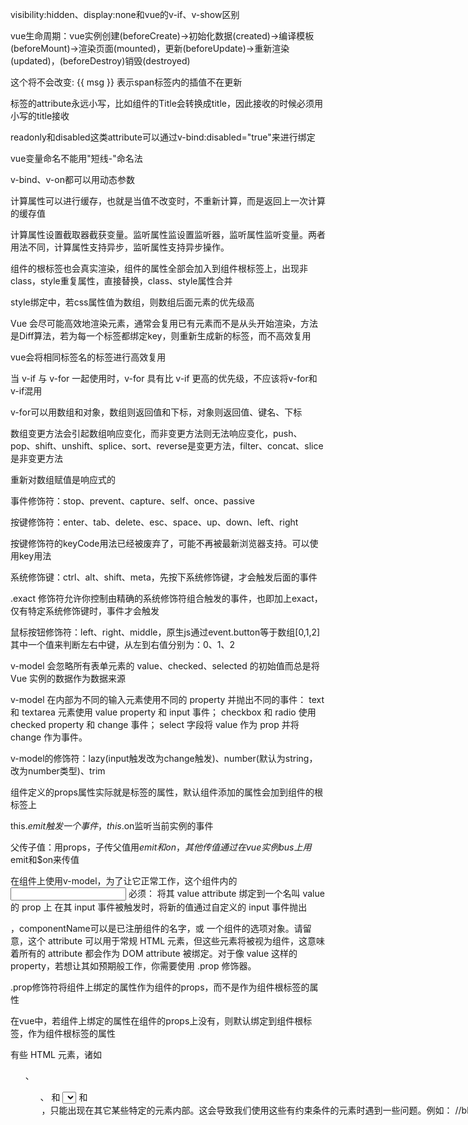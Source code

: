 visibility:hidden、display:none和vue的v-if、v-show区别

vue生命周期：vue实例创建(beforeCreate)->初始化数据(created)->编译模板(beforeMount)->渲染页面(mounted)，更新(beforeUpdate)->重新渲染(updated)，(beforeDestroy)销毁(destroyed)

<span v-once>这个将不会改变: {{ msg }}</span> 表示span标签内的插值不在更新

标签的attribute永远小写，比如<my-com Title="123"></my-com>组件的Title会转换成title，因此接收的时候必须用小写的title接收

readonly和disabled这类attribute可以通过v-bind:disabled="true"来进行绑定

vue变量命名不能用"短线-"命名法

v-bind、v-on都可以用动态参数

计算属性可以进行缓存，也就是当值不改变时，不重新计算，而是返回上一次计算的缓存值

计算属性设置截取器截获变量。监听属性监设置监听器，监听属性监听变量。两者用法不同，计算属性支持异步，监听属性支持异步操作。

组件的根标签也会真实渲染，组件的属性全部会加入到组件根标签上，出现非class，style重复属性，直接替换，class、style属性合并

style绑定中，若css属性值为数组，则数组后面元素的优先级高

Vue 会尽可能高效地渲染元素，通常会复用已有元素而不是从头开始渲染，方法是Diff算法，若为每一个标签都绑定key，则重新生成新的标签，而不高效复用

vue会将相同标签名的标签进行高效复用

当 v-if 与 v-for 一起使用时，v-for 具有比 v-if 更高的优先级，不应该将v-for和v-if混用

v-for可以用数组和对象，数组则返回值和下标，对象则返回值、键名、下标

数组变更方法会引起数组响应变化，而非变更方法则无法响应变化，push、pop、shift、unshift、splice、sort、reverse是变更方法，filter、concat、slice是非变更方法

重新对数组赋值是响应式的

事件修饰符：stop、prevent、capture、self、once、passive

按键修饰符：enter、tab、delete、esc、space、up、down、left、right

按键修饰符的keyCode用法已经被废弃了，可能不再被最新浏览器支持。可以使用key用法

系统修饰键：ctrl、alt、shift、meta，先按下系统修饰键，才会触发后面的事件

.exact 修饰符允许你控制由精确的系统修饰符组合触发的事件，也即加上exact，仅有特定系统修饰键时，事件才会触发

鼠标按钮修饰符：left、right、middle，原生js通过event.button等于数组[0,1,2]其中一个值来判断左右中键，从左到右值分别为：0、1、2

v-model 会忽略所有表单元素的 value、checked、selected 的初始值而总是将 Vue 实例的数据作为数据来源

v-model 在内部为不同的输入元素使用不同的 property 并抛出不同的事件：
text 和 textarea 元素使用 value property 和 input 事件；
checkbox 和 radio 使用 checked property 和 change 事件；
select 字段将 value 作为 prop 并将 change 作为事件。

v-model的修饰符：lazy(input触发改为change触发)、number(默认为string，改为number类型)、trim

组件定义的props属性实际就是标签的属性，默认组件添加的属性会加到组件的根标签上

this.$emit触发一个事件，this.$on监听当前实例的事件

父传子值：用props，子传父值用$emit和on，其他传值通过在vue实例bus上用$emit和$on来传值

在组件上使用v-model，为了让它正常工作，这个组件内的 <input> 必须：
将其 value attribute 绑定到一个名叫 value 的 prop 上
在其 input 事件被触发时，将新的值通过自定义的 input 事件抛出

<component v-bind:is="componentName"></component>，componentName可以是已注册组件的名字，或
一个组件的选项对象。请留意，这个 attribute 可以用于常规 HTML 元素，但这些元素将被视为组件，这意味着所有的 attribute 都会作为 DOM attribute 被绑定。对于像 value 这样的 property，若想让其如预期般工作，你需要使用 .prop 修饰器。

.prop修饰符将组件上绑定的属性作为组件的props，而不是作为组件根标签的属性

在vue中，若组件上绑定的属性在组件的props上没有，则默认绑定到组件根标签，作为组件根标签的属性

有些 HTML 元素，诸如 <ul>、<ol>、<table> 和 <select>，对于哪些元素可以出现在其内部是有严格限制的。而有些元素，诸如 <li>、<tr> 和 <option>，只能出现在其它某些特定的元素内部。这会导致我们使用这些有约束条件的元素时遇到一些问题。例如：
```javascript
//blog-post-row不能出现在table中
<table>
  <blog-post-row></blog-post-row> 
</table>

//解决办法
<table>
  <tr is="blog-post-row"></tr>
</table>

/*
需要注意的是如果我们从以下来源使用模板的话，这条限制是不存在的：
字符串 (例如：template: '...')
单文件组件 (.vue)
<script type="text/x-template">
/*
```

组件名词为"短线-"型只由"短线-"型调用，而驼峰命名法可以用"短线-"型只由"短线-"型或驼峰命名法调用

HTML 中的 attribute 名是大小写不敏感的，所以浏览器会把所有大写字符解释为小写字符。这意味着当你使用 DOM 中的模板时，camelCase (驼峰命名法) 的 prop 名需要使用其等价的 kebab-case (短横线分隔命名) 命名，重申一次，如果你使用字符串模板等，那么这个限制就不存在了。

props写法：
```
props: ['a','b']

props: {
    a: String,
    b: Number
}

props: {
    a: {
        type: String
    },
    b: {
        type: Number
    }
}

```

props会根据父组件变化让子组件响应变化，因此子组件不应该改动props值，只能读操作，因为你修改了props的值，等父组件更新了，props又修改了，如果我们真需要操作props可以使用计算属性

props的default属性可以是值也可以是函数，该函数返回一个值

当prop验证失败的时候，(开发环境构建版本的) Vue 将会产生一个控制台的警告。

注意那些prop会在一个组件实例创建之前进行验证，所以实例的 property (如 data、computed 等) 在 default 或 validator 函数中是不可用的

props的type还可以是一个自定义的构造函数，并且通过 instanceof 来进行检查确认。例如，给定下列现成的构造函数：
```javascript
function Person (firstName, lastName) {
  this.firstName = firstName
  this.lastName = lastName
}
// 你可以使用：
Vue.component('blog-post', {
  props: {
    author: Person
  }
})
//来验证 author prop 的值是否是通过 new Person 创建的。
```

如果你不希望组件的根元素继承组件传来的attribute，你可以在组件的选项中设置inheritAttrs: false。例如：
```
Vue.component('my-component', {
  inheritAttrs: false,
  // ...
})
```

然后通过$attrs对象(键名是组件传来的参数名，键值则是组件传来的参数值)来自定义组件传来的参数绑定到组件内部哪个标签上，也即Vue文档解释的：有了inheritAttrs: false 和$attrs，你就可以手动决定这些attribute会被赋予哪个元素，但是要注意 inheritAttrs: false 选项不会影响 style 和 class 的绑定。

this.$emit("update:title",data) => on:update:title

给组件传入props，用.sync给组件自动绑定一个update事件用来改变父组件传入的props值，我们仅需要手动在子组件触发$emit(update:需要改变的props名,data)即可。注意带有 .sync 修饰符的 v-bind 不能和表达式一起使用 (例如 v-bind:title.sync=”doc.title + ‘!’” 是无效的)。取而代之的是，你只能提供你想要绑定的 property 名，类似 v-model。

当我们用一个对象同时设置多个 prop 的时候，也可以将这个 .sync 修饰符和 v-bind 配合使用：<text-document v-bind.sync="doc"></text-document>。但是将v-bind.sync用在一个字面量的对象上，例如v-bind.sync=”{ title: doc.title }”，是无法正常工作的，因为在解析一个像这样的复杂表达式的时候，有很多边缘情况需要考虑。

父组件引入子组件，子组件不能访问子组件内部，作用域是在父组件

有时为一个插槽设置具体的后备 (也就是默认的) 内容是很有用的，它只会在没有提供内容的时候被渲染。<slot>Submit</slot>

在子组件内部定义具名插槽<slot name="header"></slot>，默认插槽名为default

在向具名插槽提供内容的时候，我们可以在一个 <template> 元素上使用 v-slot 指令，并以 v-slot 的参数的形式提供其名称<template v-slot:header>
<h1>Here might be a page title</h1></template>

注意 v-slot 只能添加在 <template> 上 (只有一种例外情况：具名插槽只有默认插槽时)

作用域插槽，当我们想在父组件访问子组件内部时，可以在子组件内部定义作用域插槽，定义方法：<slot v-bind:user="user"></slot>，在父组件使用方法：<template v-slot:default="slotProps"></template>，slotProps是子组件插槽上绑定数据的集合对象，可以这样引用slotProps.user

在上述情况下，当被提供的内容只有默认插槽时，组件的标签才可以被当作插槽的模板来使用。这样我们就可以把 v-slot 直接用在组件上：<current-user v-slot:default="slotProps"></current-user>，这种写法还可以更简单。就像假定未指明的内容对应默认插槽一样，不带参数的 v-slot 被假定对应默认插槽<current-user v-slot="slotProps"></current-user>，只要出现多个插槽，请始终为所有的插槽使用完整的基于 <template> 的语法

动态插槽名<template v-slot:[dynamicSlotName]></template>

v-slot:header 可以被重写为 #header

<keep-alive><component v-bind:is="currentTabComponent"></component></keep-alive>可以让组件进行缓存

Vue 允许你以一个工厂函数的方式定义你的组件，这个工厂函数会异步解析你的组件定义。Vue 只有在这个组件需要被渲染的时候才会触发该工厂函数，且会把结果缓存起来供未来重渲染。如：
```javascript
Vue.component('async-example', function (resolve, reject) {
  setTimeout(function () {
    // 向 `resolve` 回调传递组件定义
    resolve({
      template: '<div>I am async!</div>'
    })
  }, 1000)
})
```

你也可以在工厂函数中返回一个 Promise，所以把 webpack 2 和 ES2015 语法加在一起，我们可以这样使用动态导入：
```javascript
Vue.component(
  'async-webpack-example',
  // 这个动态导入会返回一个 `Promise` 对象。
  () => import('./my-async-component')
)
// 当使用局部注册的时候，你也可以直接提供一个返回 Promise 的函数：
new Vue({
  // ...
  components: {
    'my-component': () => import('./my-async-component')
  }
})

//使用require动态导入
new Vue({
  // ...
  components: {
    'my-component': resolve => require(['../components/second.vue'], resolve)

  }
})
```

当你首次加载某一个组件的资源时（可以将网速调为 slow 3g，效果更明显），就会显示你在loading组件的内容，而当超出超时时间仍未加载完成该组件时，那么将显示error组件的内容（建议error组件尽量简单，因为当处于低速网络或者断网情况下时，error组件内的图片资源等有可能出现无法加载的问题）,加载完成时显示component组件的内容
```javascript
//这里的异步组件工厂函数也可以返回一个如下格式的对象：
const AsyncComponent = () => ({
  // 需要加载的组件 (应该是一个 `Promise` 对象)
  component: import('./MyComponent.vue'),
  // 异步组件加载时使用的组件
  loading: LoadingComponent,
  // 加载失败时使用的组件
  error: ErrorComponent,
  // 展示加载时组件的延时时间。默认值是 200 (毫秒)
  delay: 200,
  // 如果提供了超时时间且组件加载也超时了，
  // 则使用加载失败时使用的组件。默认值是：`Infinity`
  timeout: 3000
})
```

处理边界情况，利用$root访问根实例，用$parent访问父组件实例，同样也可以通过在父组件上对子组件绑定ref，然后通过$refs实现父组件访问子组件内部

当 ref 和 v-for 一起使用的时候，你得到的 ref 将会是一个包含了对应数据源的这些子组件的数组。注意$refs只有在渲染页面完成之后才能访问，也就是在mounted中访问，$refs 只会在组件渲染完成之后生效，并且它们不是响应式的。这仅作为一个用于直接操作子组件的“逃生舱”——你应该避免在模板或计算属性中访问 $refs。

子孙组件访问祖先组件数据可以通过注入依赖实现，先组件定义provide选项允许我们指定我们想要提供给后代组件的数据/方法：provide:function() {return{getMap: this.getMap}}，然后在任何后代组件里，我们都可以使用inject选项来接收指定的我们想要添加在这个实例上的property：inject: ['getMap']

现在，你已经知道了 $emit 的用法，它可以被 v-on 侦听，但是 Vue 实例同时在其事件接口中提供了其它的方法。我们可以：通过$on(eventName, eventHandler)侦听一个事件、$once(eventName, eventHandler)一次性侦听一个事件、$off(eventName, eventHandler)停止侦听一个事件

内联模板，当 inline-template 这个特殊的 attribute 出现在一个子组件上时，这个组件将会使用其里面的内容作为模板，而不是将其作为被分发的内容。这使得模板的撰写工作更加灵活。

X-Template，另一个定义模板的方式是在一个 <script>元素中，并为其带上 text/x-template 的类型，然后通过一个 id 将模板引用过去。例如：

使用$forceUpdate强制更新，你可能还没有留意到数组或对象的变更检测注意事项，或者你可能依赖了一个未被 Vue 的响应式系统追踪的状态。然而，如果你已经做到了上述的事项仍然发现在极少数的情况下需要手动强制更新，那么你可以通过 $forceUpdate 来做这件事。

通过 v-once 创建低开销的静态组件，渲染普通的 HTML 元素在 Vue 中是非常快速的，但有的时候你可能有一个组件，这个组件包含了大量静态内容。在这种情况下，你可以在根元素上添加 v-once attribute 以确保这些内容只计算一次然后缓存起来

在进入/离开的过渡中，会有 6 个 class 切换:
```
v-enter：定义进入过渡的开始状态。在元素被插入之前生效，在元素被插入之后的下一帧移除。

v-enter-active：定义进入过渡生效时的状态。在整个进入过渡的阶段中应用，在元素被插入之前生效，在过渡/动画完成之后移除。这个类可以被用来定义进入过渡的过程时间，延迟和曲线函数。

v-enter-to：2.1.8 版及以上定义进入过渡的结束状态。在元素被插入之后下一帧生效 (与此同时 v-enter 被移除)，在过渡/动画完成之后移除。

v-leave：定义离开过渡的开始状态。在离开过渡被触发时立刻生效，下一帧被移除。

v-leave-active：定义离开过渡生效时的状态。在整个离开过渡的阶段中应用，在离开过渡被触发时立刻生效，在过渡/动画完成之后移除。这个类可以被用来定义离开过渡的过程时间，延迟和曲线函数。

v-leave-to：2.1.8 版及以上定义离开过渡的结束状态。在离开过渡被触发之后下一帧生效 (与此同时 v-leave 被删除)，在过渡/动画完成之后移除。
```

CSS 动画用法同 CSS 过渡，区别是在动画中 v-enter 类名在节点插入 DOM 后不会立即删除，而是在 animationend 事件触发时删除。

通过以下 attribute 来自定义过渡类名：enter-class、enter-active-class、enter-to-class、leave-class、leave-active-class、leave-to-class、appear-class、appear-active-class、appear-to-class

注意appear没有默认插入的class比如appear、appear-to、appear-active，必须自己手动通过appear-class、appear-to-class和appear-active-class指明

当同时具备过渡和动画，就牵扯到时间问题，可以手动指定transition标签的type等于transition或animation来统一以过渡为准还是动画为准，若以短时间的为准，当短时间过了之后，就没有过度效果了

duration属性用在transition标签上，手动指定过渡时间，比如在指定type以动画结束时间为准时，若leave-active没有指定animation属性且没有duration属性，就算leave-active中有transition，但因为没有animation，所以没有过度效果，这时就可以手动给transition加上:duration="leave: 1000"来实现过渡

可以在attribute中声明JavaScript钩子：
```javascript
<transition
  v-on:before-enter="beforeEnter"
  v-on:enter="enter"
  v-on:after-enter="afterEnter"
  v-on:enter-cancelled="enterCancelled"

  v-on:before-leave="beforeLeave"
  v-on:leave="leave"
  v-on:after-leave="afterLeave"
  v-on:leave-cancelled="leaveCancelled"
  
  v-on:before-appear="beforeAppear"
  v-on:appear="appear"
  v-on:after-appear="afterAppear"
>
  <!-- ... -->
</transition>

/*
注意：
1. 函数会传入el参数
2. 在只有过渡时，一定要在enter事件和leave事件末尾执行事件函数的第二个参数done回调函数，否则没有过渡效果
vue文档: 当只用 JavaScript 过渡的时候，在 enter 和 leave 中必须使用 done 进行回调。否则，它们将被同步调用，过渡会立即完成。
/*
```

多个标签过渡可以这样使用transition：
```javascript
<transition>
  <table v-if="items.length > 0">
    <div>test</div>
  </table>
  <p v-else>Sorry, no items found.</p>
</transition>
/*
可以这样使用，但是有一点需要注意：
当有相同标签名的元素切换时，需要通过 key attribute 设置唯一的值来标记以让 Vue 区分它们，否则 Vue 为了效率只会替换相同标签内部的内容。即使在技术上没有必要，给在 <transition> 组件中的多个元素设置 key 是一个更好的实践。
*/
```

若多个标签相同必须定义key，否则会进行高效复用，不会创建新的标签节点，也就没有过渡效果

多个相同标签的v-if写法可以重写为:
```javascript
//根据key不同进行创建不同标签
<transition>
  <button v-bind:key="docState"> 
    {{ buttonMessage }}
  </button>
</transition>
```

当有多个标签一起过渡时，会出现消失的同时另一个进来，导致定位不好看，可以给transition指定属性mode为"out-in"等出去消失了，另一个再进来，或"in-out"先进来，另一个再出去

多个组件过渡可以写：
```javascript
//通过component的is属性切换组件
<transition name="component-fade" mode="out-in">
  <component v-bind:is="view"></component>
</transition>
```

多个标签写在一起，过渡，必须用transition-group包含

<transition-group>不同于<transition>，它会以一个真实元素呈现：默认为一个 <span>。你也可以通过 tag attribute 更换为其他元素。内部元素总是需要提供唯一的 key attribute 值。

v-move会在过渡的标签在开始时若定位变化则会触发，v-move会绑定给每一个过渡标签

混入定义：
```javascript 
var myMixin = {
  created: function () {
    this.hello()
  },
  methods: {
    hello: function () {
      console.log('hello from mixin!')
    }
  }
}
//局部引入
new Vue({
  mixins: [mixin],
  data: function () {
    return {
      message: 'goodbye',
      bar: 'def'
    }
  },
  created: function () {
    console.log(this.$data)
    // => { message: "goodbye", foo: "abc", bar: "def" }
  }
})
//全局引入
Vue.mixin({
  created: function () {
    var myOption = this.$options.myOption
    if (myOption) {
      console.log(myOption)
    }
  }
});
```

Vue.config.optionMergeStrategies 允许自定义合并策略

自定义指令：
```javascript
//全局注册
Vue.directive('focus', {
  // 当被绑定的元素插入到 DOM 中时……
  inserted: function (el) {
    // 聚焦元素
    el.focus()
  }
})
//局部注册
directives: {
  focus: {
    // 指令的定义
    inserted: function (el) {
      el.focus()
    }
  }
}
```

自定义指令的钩子函数：bind、unbind、inserted、update和componentUpdated，注意update是当前组件的VNode更新时调用，而componentUpdated是在当前VNode和其子VNode全部更新后被调用

指令钩子函数的参数：el、binding、vnode、oldvnode，binding包含了name、value、oldvalue、expression、arg、modifiers，注意modifiers是键名为修饰符，键值为true的对象,除了 el 之外，其它参数都应该是只读的

动态指令参数：v-mydirective:[argument]="value"

自定义指令注册简写：
```javascript
//下面的回调函数只在bind和update时被调用
Vue.directive('color-swatch', function (el, binding) {
  el.style.backgroundColor = binding.value;
});
```

由于每次渲染视图时都是先创建vnode，然后使用它创建的真实DOM插入到页面中，所以可以将上一次渲染视图时先所创建的vnode先缓存起来，之后每当需要重新渲染视图时，将新创建的vnode和上一次缓存的vnode对比，查看他们之间有哪些不一样的地方，找出不一样的地方并基于此去修改真实的DOM。

template模板最后还要通过render函数创建虚拟VNnode，而我们直接操作render创建VNode更高效

createElement 到底会返回什么呢？其实不是一个实际的 DOM 元素。它更准确的名字可能是createNodeDescription，因为它所包含的信息会告诉 Vue 页面上需要渲染什么样的节点，包括及其子节点的描述信息。我们把这样的节点描述为“虚拟节点 (virtual node)”，也常简写它为“VNode”。“虚拟 DOM”是我们对由 Vue 组件树建立起来的整个 VNode 树的称呼。

过滤器filter使用情节：
```javascript
//在双花括号中
{{ message | capitalize }}

//在v-bind中
<div v-bind:id="rawId | formatId"></div>

//filter局部定义
filters: {
  capitalize: function (value) {
    if (!value) return ''
    value = value.toString()
    return value.charAt(0).toUpperCase() + value.slice(1)
  }
}

//filter全局定义
Vue.filter('capitalize', function (value) {
  if (!value) return ''
  value = value.toString()
  return value.charAt(0).toUpperCase() + value.slice(1)
})
```

过滤器可以串联：{{ message | filterA | filterB }} 这样value就变为上一个filter传来的值





































































































































































































































































































































































































































































































































